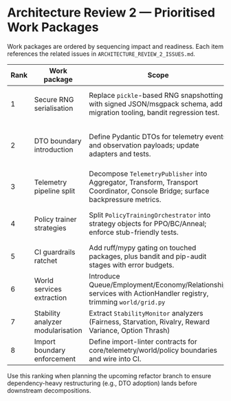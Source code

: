 # Architecture Review 2 — Prioritised Work Packages

Work packages are ordered by sequencing impact and readiness. Each item references the related issues in `ARCHITECTURE_REVIEW_2_ISSUES.md`.

| Rank | Work package | Scope | Depends on | Exit criteria |
| --- | --- | --- | --- | --- |
| 1 | Secure RNG serialisation | Replace `pickle`-based RNG snapshotting with signed JSON/msgpack schema, add migration tooling, bandit regression test. | None | `encode_rng_state`/`decode_rng_state` free of `pickle`; bandit reports zero medium findings; corrupted payloads rejected with clear error. |
| 2 | DTO boundary introduction | Define Pydantic DTOs for telemetry events and observation payloads; update adapters and tests. | WP#1 | Telemetry/observation APIs emit typed models; `mypy --strict` passes for DTO modules; backwards compatibility documented. |
| 3 | Telemetry pipeline split | Decompose `TelemetryPublisher` into Aggregator, Transform, Transport Coordinator, Console Bridge; surface backpressure metrics. | WP#2 | No component >200 LOC; metrics exposed via telemetry sink; existing tests updated and new unit tests for each component. |
| 4 | Policy trainer strategies | Split `PolicyTrainingOrchestrator` into strategy objects for PPO/BC/Anneal; enforce stub-friendly tests. | WP#2 | Strategy classes <200 LOC; Torch-dependent tests skip cleanly; rollout capture respects stub detection. |
| 5 | CI guardrails ratchet | Add ruff/mypy gating on touched packages, plus bandit and pip-audit stages with error budgets. | WP#1 | CI blocks on new lint/type errors; security scans run on every PR; documented in contributor guide. |
| 6 | World services extraction | Introduce Queue/Employment/Economy/Relationship services with ActionHandler registry, trimming `world/grid.py` | WP#2, WP#5 | Service seams documented; targeted unit tests; world grid complexity reduced; import-linter boundaries enforced. |
| 7 | Stability analyzer modularisation | Extract `StabilityMonitor` analyzers (Fairness, Starvation, Rivalry, Reward Variance, Option Thrash) | WP#2, WP#5 | Analyzer classes unit tested; monitor class slimmed; promotion logic consumes analyzer outputs. |
| 8 | Import boundary enforcement | Define import-linter contracts for core/telemetry/world/policy boundaries and wire into CI. | WP#5 | Contracts pass in CI; exception process documented; ADR published. |

Use this ranking when planning the upcoming refactor branch to ensure dependency-heavy restructuring (e.g., DTO adoption) lands before downstream decompositions.
